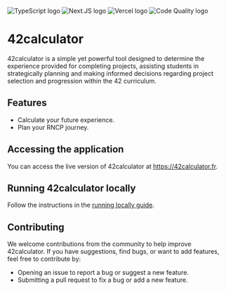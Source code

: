![TypeScript logo](https://img.shields.io/badge/typescript-%23007ACC.svg?logo=typescript&logoColor=white)
![Next.JS logo](https://img.shields.io/badge/Next-black?logo=next.js&logoColor=white)
![Vercel logo](https://img.shields.io/badge/vercel-%23000000.svg?logo=vercel&logoColor=white)
![Code Quality logo](https://github.com/lucas-ht/42calculator/actions/workflows/checks.yaml/badge.svg?branch=main)


# 42calculator

42calculator is a simple yet powerful tool designed to determine the experience provided for completing projects,
assisting students in strategically planning and making informed decisions regarding project selection and progression within the 42 curriculum.


## Features

* Calculate your future experience.
* Plan your RNCP journey.


## Accessing the application

You can access the live version of 42calculator at https://42calculator.fr.


## Running 42calculator locally

Follow the instructions in the [running locally guide](https://github.com/lucas-ht/42calculator/blob/main/docs/running.md).


## Contributing

We welcome contributions from the community to help improve 42calculator. If you have suggestions, find bugs, or want to add features, feel free to contribute by:

- Opening an issue to report a bug or suggest a new feature.
- Submitting a pull request to fix a bug or add a new feature.
